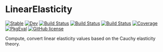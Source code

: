 # LinearElasticity

[![Stable](https://img.shields.io/badge/docs-stable-blue.svg)](https://MineralsCloud.github.io/LinearElasticity.jl/stable/)
[![Dev](https://img.shields.io/badge/docs-dev-blue.svg)](https://MineralsCloud.github.io/LinearElasticity.jl/dev/)
[![Build Status](https://github.com/MineralsCloud/LinearElasticity.jl/workflows/CI/badge.svg)](https://github.com/MineralsCloud/LinearElasticity.jl/actions)
[![Build Status](https://ci.appveyor.com/api/projects/status/github/MineralsCloud/LinearElasticity.jl?svg=true)](https://ci.appveyor.com/project/singularitti/LinearElasticity-jl)
[![Build Status](https://api.cirrus-ci.com/github/MineralsCloud/LinearElasticity.jl.svg)](https://cirrus-ci.com/github/MineralsCloud/LinearElasticity.jl)
[![Coverage](https://codecov.io/gh/MineralsCloud/LinearElasticity.jl/branch/master/graph/badge.svg)](https://codecov.io/gh/MineralsCloud/LinearElasticity.jl)
[![PkgEval](https://JuliaCI.github.io/NanosoldierReports/pkgeval_badges/L/LinearElasticity.svg)](https://JuliaCI.github.io/NanosoldierReports/pkgeval_badges/report.html)
[![GitHub license](https://img.shields.io/github/license/MineralsCloud/LinearElasticity.jl)](https://github.com/MineralsCloud/LinearElasticity.jl/blob/master/LICENSE)

Compute, convert linear elasticity values based on the Cauchy elasticity theory.
